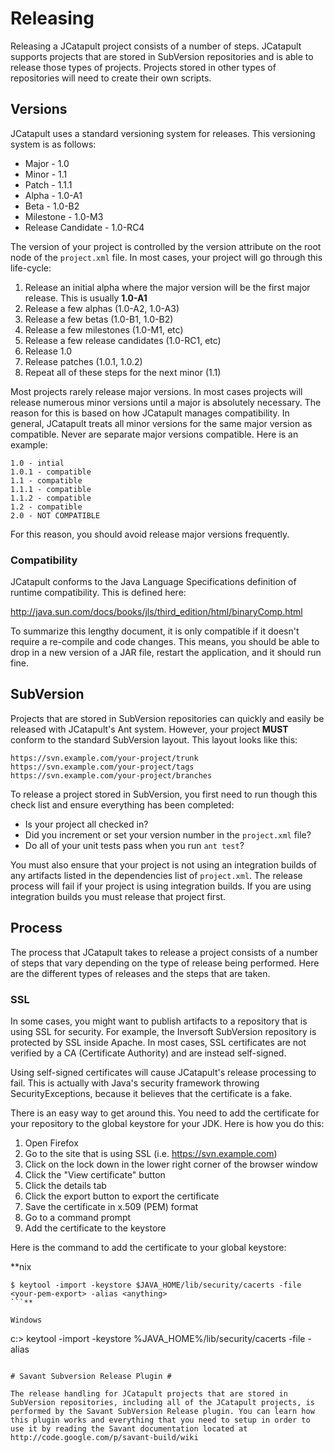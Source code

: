 # Releasing #

Releasing a JCatapult project consists of a number of steps. JCatapult supports projects that are stored in SubVersion repositories and is able to release those types of projects. Projects stored in other types of repositories will need to create their own scripts.

## Versions ##

JCatapult uses a standard versioning system for releases. This versioning system is as follows:

  * Major - 1.0
  * Minor - 1.1
  * Patch - 1.1.1
  * Alpha - 1.0-A1
  * Beta - 1.0-B2
  * Milestone - 1.0-M3
  * Release Candidate - 1.0-RC4

The version of your project is controlled by the version attribute on the root node of the `project.xml` file. In most cases, your project will go through this life-cycle:

  1. Release an initial alpha where the major version will be the first major release. This is usually **1.0-A1**
  1. Release a few alphas (1.0-A2, 1.0-A3)
  1. Release a few betas (1.0-B1, 1.0-B2)
  1. Release a few milestones (1.0-M1, etc)
  1. Release a few release candidates (1.0-RC1, etc)
  1. Release 1.0
  1. Release patches (1.0.1, 1.0.2)
  1. Repeat all of these steps for the next minor (1.1)

Most projects rarely release major versions. In most cases projects will release numerous minor versions until a major is absolutely necessary. The reason for this is based on how JCatapult manages compatibility. In general, JCatapult treats all minor versions for the same major version as compatible. Never are separate major versions compatible. Here is an example:

```
1.0 - intial
1.0.1 - compatible
1.1 - compatible
1.1.1 - compatible
1.1.2 - compatible
1.2 - compatible
2.0 - NOT COMPATIBLE
```

For this reason, you should avoid release major versions frequently.

### Compatibility ###

JCatapult conforms to the Java Language Specifications definition of runtime compatibility. This is defined here:

http://java.sun.com/docs/books/jls/third_edition/html/binaryComp.html

To summarize this lengthy document, it is only compatible if it doesn't require a re-compile and code changes. This means, you should be able to drop in a new version of a JAR file, restart the application, and it should run fine.

## SubVersion ##

Projects that are stored in SubVersion repositories can quickly and easily be released with JCatapult's Ant system. However, your project **MUST** conform to the standard SubVersion layout. This layout looks like this:

```
https://svn.example.com/your-project/trunk
https://svn.example.com/your-project/tags
https://svn.example.com/your-project/branches
```

To release a project stored in SubVersion, you first need to run though this check list and ensure everything has been completed:

  * Is your project all checked in?
  * Did you increment or set your version number in the `project.xml` file?
  * Do all of your unit tests pass when you run `ant test`?

You must also ensure that your project is not using an integration builds of any artifacts listed in the dependencies list of `project.xml`. The release process will fail if your project is using integration builds. If you are using integration builds you must release that project first.

## Process ##

The process that JCatapult takes to release a project consists of a number of steps that vary depending on the type of release being performed. Here are the different types of releases and the steps that are taken.

### SSL ###

In some cases, you might want to publish artifacts to a repository that is using SSL for security. For example, the Inversoft SubVersion repository is protected by SSL inside Apache. In most cases, SSL certificates are not verified by a CA (Certificate Authority) and are instead self-signed.

Using self-signed certificates will cause JCatapult's release processing to fail. This is actually with Java's security framework throwing SecurityExceptions, because it believes that the certificate is a fake.

There is an easy way to get around this. You need to add the certificate for your repository to the global keystore for your JDK. Here is how you do this:

  1. Open Firefox
  1. Go to the site that is using SSL (i.e. https://svn.example.com)
  1. Click on the lock down in the lower right corner of the browser window
  1. Click the "View certificate" button
  1. Click the details tab
  1. Click the export button to export the certificate
  1. Save the certificate in x.509 (PEM) format
  1. Go to a command prompt
  1. Add the certificate to the keystore

Here is the command to add the certificate to your global keystore:

**nix
```
$ keytool -import -keystore $JAVA_HOME/lib/security/cacerts -file <your-pem-export> -alias <anything>
```**

Windows
```
c:\> keytool -import -keystore %JAVA_HOME%/lib/security/cacerts -file <your-pem-export> -alias <anything>
```

# Savant Subversion Release Plugin #

The release handling for JCatapult projects that are stored in SubVersion repositories, including all of the JCatapult projects, is performed by the Savant SubVersion Release plugin. You can learn how this plugin works and everything that you need to setup in order to use it by reading the Savant documentation located at http://code.google.com/p/savant-build/wiki